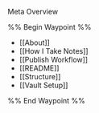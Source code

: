 Meta Overview

%% Begin Waypoint %%
- [[About]]
- [[How I Take Notes]]
- [[Publish Workflow]]
- [[README]]
- [[Structure]]
- [[Vault Setup]]

%% End Waypoint %%